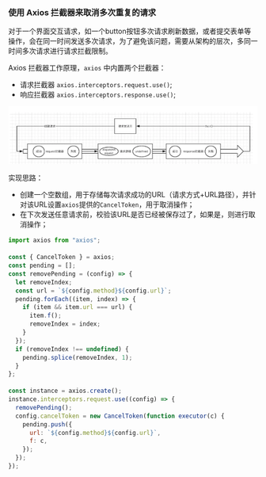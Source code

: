 ###  使用 Axios 拦截器来取消多次重复的请求

对于一个界面交互请求，如一个button按钮多次请求刷新数据，或者提交表单等操作，会在同一时间发送多次请求，为了避免该问题，需要从架构的层次，多同一时间多次请求进行请求拦截限制。

Axios 拦截器工作原理，`axios` 中内置两个拦截器：

- 请求拦截器  `axios.interceptors.request.use()`;
- 响应拦截器  `axios.interceptors.response.use()`;

![img](Axios/1595616-20190728145040109-427538891.png)

实现思路：

- 创建一个空数组，用于存储每次请求成功的URL（请求方式+URL路径），并针对该URL设置`axios`提供的`CancelToken`，用于取消操作；
- 在下次发送任意请求前，校验该URL是否已经被保存过了，如果是，则进行取消操作；

```javascript
import axios from "axios";

const { CancelToken } = axios;
const pending = [];
const removePending = (config) => {
  let removeIndex;
  const url = `${config.method}${config.url}`;
  pending.forEach((item, index) => {
    if (item && item.url === url) {
      item.f();
      removeIndex = index;
    }
  });
  if (removeIndex !== undefined) {
    pending.splice(removeIndex, 1);
  }
};

const instance = axios.create();
instance.interceptors.request.use((config) => {
  removePending();
  config.cancelToken = new CancelToken(function executor(c) {
    pending.push({
      url: `${config.method}${config.url}`,
      f: c,
    });
  });
});

```

